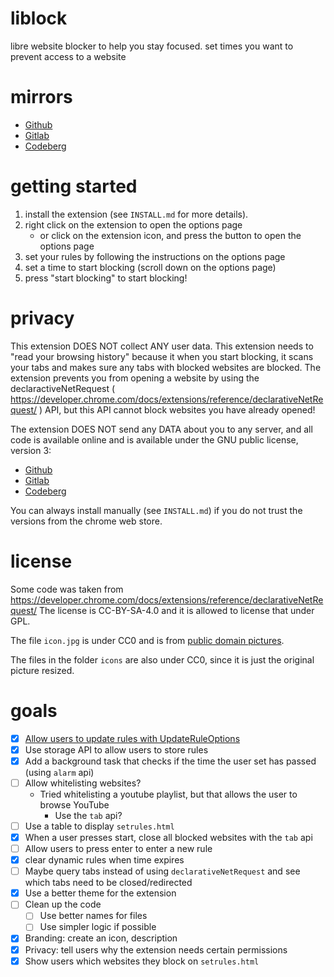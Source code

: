 # liblock
libre website blocker to help you stay focused. set times you want to prevent access to a website

# mirrors

- [Github](https://github.com/bkf2020/liblock)
- [Gitlab](https://gitlab.com/bkf2020/liblock)
- [Codeberg](https://codeberg.org/bkf2020/liblock)

# getting started
1. install the extension (see `INSTALL.md` for more details).
2. right click on the extension to open the options page
	- or click on the extension icon, and press the button to open the options page
3. set your rules by following the instructions on the options page
4. set a time to start blocking (scroll down on the options page)
5. press "start blocking" to start blocking!

# privacy
This extension DOES NOT collect ANY user data. This extension needs to "read your browsing history"
because it when you start blocking, it scans your tabs and makes sure any tabs with blocked websites
are blocked. The extension prevents you from opening a website by using the declaractiveNetRequest
( https://developer.chrome.com/docs/extensions/reference/declarativeNetRequest/ ) API, but this API
cannot block websites you have already opened!

The extension DOES NOT send any DATA about you to any server, and all code is available online
and is available under the GNU public license, version 3:
- [Github](https://github.com/bkf2020/liblock)
- [Gitlab](https://gitlab.com/bkf2020/liblock)
- [Codeberg](https://codeberg.org/bkf2020/liblock)

You can always install manually (see `INSTALL.md`) if you do not trust the versions from the chrome web store.

# license
Some code was taken from https://developer.chrome.com/docs/extensions/reference/declarativeNetRequest/
The license is CC-BY-SA-4.0 and it is allowed to license that under GPL.

The file `icon.jpg` is under CC0 and is from [public domain pictures](https://www.publicdomainpictures.net/en/view-image.php?image=312428&picture=penguin-print).

The files in the folder `icons` are also under CC0, since it is just the original picture resized.

# goals

- [x] [Allow users to update rules with UpdateRuleOptions](https://developer.chrome.com/docs/extensions/reference/declarativeNetRequest/#type-UpdateRuleOptions)
- [x] Use storage API to allow users to store rules
- [x] Add a background task that checks if the time the user set has passed (using `alarm` api)
- [ ] Allow whitelisting websites?
	- Tried whitelisting a youtube playlist, but that allows the user to browse YouTube
		- Use the `tab` api?
- [ ] Use a table to display `setrules.html`
- [x] When a user presses start, close all blocked websites with the `tab` api
- [ ] Allow users to press enter to enter a new rule
- [x] clear dynamic rules when time expires
- [ ] Maybe query tabs instead of using `declarativeNetRequest` and see which tabs need to be closed/redirected
- [x] Use a better theme for the extension
- [ ] Clean up the code
	- [ ] Use better names for files
	- [ ] Use simpler logic if possible
- [x] Branding: create an icon, description
- [x] Privacy: tell users why the extension needs certain permissions
- [x] Show users which websites they block on `setrules.html`

